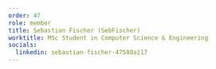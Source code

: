 ```yaml
---
order: 47
role: member
title: Sebastian Fischer (SebFischer)
worktitle: MSc Student in Computer Science & Engineering
socials:
  linkedin: sebastian-fischer-47580a117
---
```

